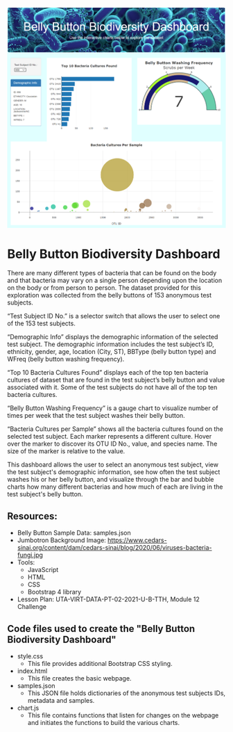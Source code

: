 <p align="center">
  <img src="Images/BBBioDiversityHomePage.png" width="1000">
</p>

# Belly Button Biodiversity Dashboard

There are many different types of bacteria that can be found on the body and that bacteria may vary on a single person depending upon the location on the body or from person to person.  The dataset provided for this exploration was collected from the belly buttons of 153 anonymous test subjects.  
    
“Test Subject ID No.” is a selector switch that allows the user to select one of the 153 test subjects.
    
“Demographic Info” displays the demographic information of the selected test subject.  The demographic information includes the test subject’s ID, ethnicity, gender, age, location (City, ST), BBType (belly button type) and WFreq (belly button washing frequency).
    
“Top 10 Bacteria Cultures Found” displays each of the top ten bacteria cultures of dataset that are found in the test subject’s belly button and value associated with it.  Some of the test subjects do not have all of the top ten bacteria cultures.
    
“Belly Button Washing Frequency” is a gauge chart to visualize number of times per week that the test subject washes their belly button.
    
“Bacteria Cultures per Sample” shows all the bacteria cultures found on the selected test subject.  Each marker represents a different culture.  Hover over the marker to discover its OTU ID No., value, and species name.  The size of the marker is relative to the value.  
   
This dashboard allows the user to select an anonymous test subject, view the test subject's demographic information, see how often the test subject washes his or her belly button, and visualize through the bar and bubble charts how many different bacterias and how much of each are living in the test subject's belly button.

## Resources:

* Belly Button Sample Data: samples.json
* Jumbotron Background Image: https://www.cedars-sinai.org/content/dam/cedars-sinai/blog/2020/06/viruses-bacteria-fungi.jpg
* Tools: 
  * JavaScript
  * HTML
  * CSS
  * Bootstrap 4 library  
* Lesson Plan: UTA-VIRT-DATA-PT-02-2021-U-B-TTH, Module 12 Challenge

## Code files used to create the "Belly Button Biodiversity Dashboard"
* style.css
  * This file provides additional Bootstrap CSS styling.
* index.html
  * This file creates the basic webpage.
* samples.json
  * This JSON file holds dictionaries of the anonymous test subjects IDs, metadata and samples.
* chart.js
  * This file contains functions that listen for changes on the webpage and initiates the functions to build the various charts.
